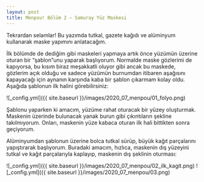 ```yaml
---
layout: post
title: Menpou! Bölüm 2 – Samuray Yüz Maskesi
---
```


Tekrardan selamlar! Bu yazımda tutkal, gazete kağıdı ve alüminyum kullanarak maske yapımını anlatacağım.

İlk bölümde de dediğim gibi maskeleri yapmaya artık önce yüzümün üzerine oturan bir “şablon”unu yaparak başlıyorum. Normalde maske gözlerimi de kapıyorsa, bu kısım biraz meşakkatli oluyor gibi ancak bu maskede, gözlerim açık olduğu ve sadece yüzümün burnumdan itibaren aşağısını kapayacağı için aynanın karşında kaba bir şablon çıkarmam kolay oldu. Aşağıda şablonun ilk halini görebilirsiniz:

![_config.yml]({{ site.baseurl }}/images/2020_07_menpou/01_folyo.png)

Şablonu yaparken ki amacım, yüzüme rahat oturacak bir yüzey oluşturmak. Maskenin üzerinde bulunacak yanak burun gibi çıkıntıların şekline takılmıyorum. Onları, maskenin yüze kabaca oturan ilk hali bittikten sonra geçiyorum.

Alüminyumdan şablonun üzerine bolca tutkal sürüp, büyük kağıt parçalarını yapıştırarak başlıyorum. Buradaki amacım, hızlıca, maskenin dış yüzeyini tutkal ve kağıt parçalarıyla kaplayıp, maskenin dış şeklinin oturması:

![_config.yml]({{ site.baseurl }}/images/2020_07_menpou/02_ilk_kagit.png)
![_config.yml]({{ site.baseurl }}/images/2020_07_menpou/03.png)

